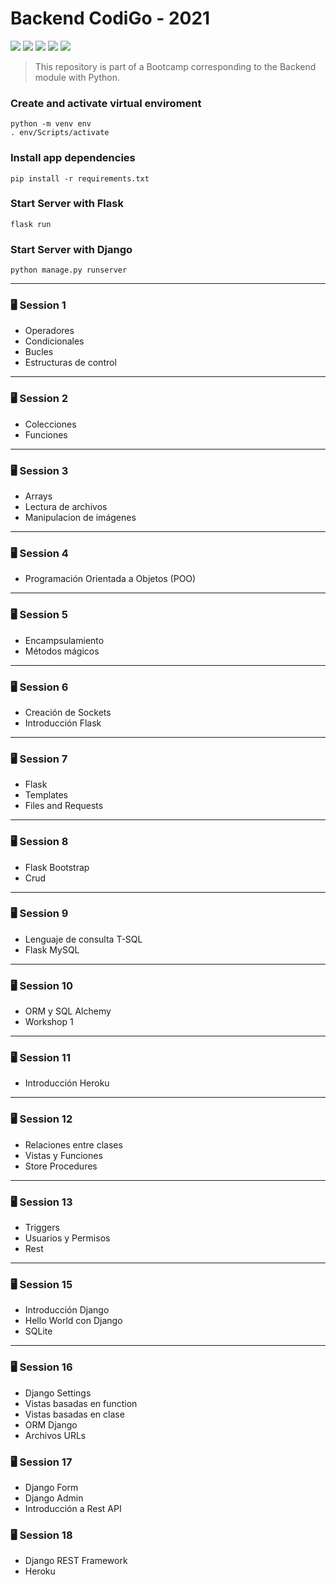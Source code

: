 # Backend CodiGo - 2021

![](https://img.shields.io/badge/Python-3.10.0-blue) 
![](https://img.shields.io/badge/Flask-2.0.1-red) 
![](https://img.shields.io/badge/Django-3.2.8-green) 
![](https://img.shields.io/badge/MySQL-5.5.0-yellow) 
![](https://img.shields.io/badge/SQLite-3.36.0-lightblue) 

> This repository is part of a Bootcamp corresponding to the Backend module with Python.

### Create and activate virtual enviroment

    python -m venv env
    . env/Scripts/activate

### Install app dependencies

    pip install -r requirements.txt

### Start Server with Flask
    
    flask run
 
### Start Server with Django
    
    python manage.py runserver

----------------------------
### 🖥️ Session 1
- Operadores
- Condicionales
- Bucles
- Estructuras de control
----------------------------
### 🖥️ Session 2
- Colecciones
- Funciones
----------------------------
### 🖥️ Session 3
- Arrays
- Lectura de archivos
- Manipulacion de imágenes
----------------------------
### 🖥️ Session 4
- Programación Orientada a Objetos (POO)
----------------------------
### 🖥️ Session 5
- Encampsulamiento
- Métodos mágicos
----------------------------
### 🖥️ Session 6
- Creación de Sockets
- Introducción Flask
----------------------------
### 🖥️ Session 7
- Flask
- Templates
- Files and Requests
----------------------------
### 🖥️ Session 8
- Flask Bootstrap
- Crud
----------------------------
### 🖥️ Session 9
- Lenguaje de consulta T-SQL
- Flask MySQL
----------------------------
### 🖥️ Session 10
- ORM y SQL Alchemy 
- Workshop 1
----------------------------
### 🖥️ Session 11
- Introducción Heroku
----------------------------
### 🖥️ Session 12
- Relaciones entre clases
- Vistas y Funciones
- Store Procedures
----------------------------
### 🖥️ Session 13
- Triggers
- Usuarios y Permisos
- Rest
----------------------------
### 🖥️ Session 15
- Introducción Django
- Hello World con Django
- SQLite
----------------------------
### 🖥️ Session 16
- Django Settings
- Vistas basadas en function
- Vistas basadas en clase
- ORM Django
- Archivos URLs

### 🖥️ Session 17
- Django Form
- Django Admin
- Introducción a Rest API

### 🖥️ Session 18
- Django REST Framework
- Heroku
